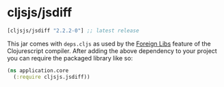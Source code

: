 # cljsjs/jsdiff

[](dependency)
```clojure
[cljsjs/jsdiff "2.2.2-0"] ;; latest release
```
[](/dependency)

This jar comes with `deps.cljs` as used by the [Foreign Libs][flibs] feature
of the Clojurescript compiler. After adding the above dependency to your project
you can require the packaged library like so:

```clojure
(ns application.core
  (:require cljsjs.jsdiff))
```

[flibs]: https://github.com/clojure/clojurescript/wiki/Packaging-Foreign-Dependencies
